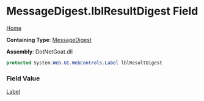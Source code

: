 # MessageDigest\.lblResultDigest Field

[Home](../../../../../../README.md)

**Containing Type**: [MessageDigest](../README.md)

**Assembly**: DotNetGoat\.dll

```csharp
protected System.Web.UI.WebControls.Label lblResultDigest
```

### Field Value

[Label](https://docs.microsoft.com/en-us/dotnet/api/system.web.ui.webcontrols.label)

